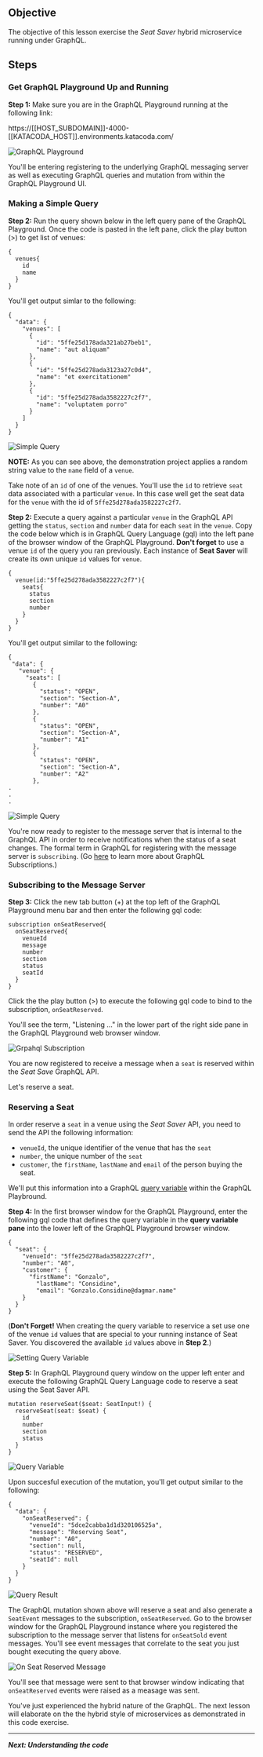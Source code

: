 ## Objective
The objective of this lesson exercise the *Seat Saver* hybrid microservice running under GraphQL.

## Steps

### Get GraphQL Playground Up and Running

**Step 1:** Make sure you are in the GraphQL Playground running at the following link:

https://[[HOST_SUBDOMAIN]]-4000-[[KATACODA_HOST]].environments.katacoda.com/

![GraphQL Playground](mstran-005/assets/seat-saver-01.png)

You'll be entering registering to the underlying GraphQL messaging server as well as executing GraphQL queries and mutation from within the GraphQL Playground UI.

### Making a Simple Query

**Step 2:** Run the query shown below in the left query pane of the GraphQL Playground. Once the code is pasted in the left pane, click the play button (>) to get list of venues:

```
{
  venues{
    id
    name
  }
}

```

You'll get output simlar to the following:

```
{
  "data": {
    "venues": [
      {
        "id": "5ffe25d178ada321ab27beb1",
        "name": "aut aliquam"
      },
      {
        "id": "5ffe25d278ada3123a27c0d4",
        "name": "et exercitationem"
      },
      {
        "id": "5ffe25d278ada3582227c2f7",
        "name": "voluptatem porro"
      }
    ]
  }
}

```

![Simple Query](mstran-005/assets/graphql-query-01.png)

**NOTE:** As you can see above, the demonstration project applies a random string value to the `name` field of a `venue`.

Take note of an `id` of one of the venues. You'll use the `id` to retrieve `seat` data associated with a particular `venue`. In this case well get the seat data for the `venue` with the id of `5ffe25d278ada3582227c2f7`.

**Step 2:** Execute a query against a particular `venue` in the GraphQL API getting the `status`, `section` and `number` data for each `seat` in the `venue`. Copy the code below which is in GraphQL Query Language (gql) into the left pane of the browser window of the GraphQL Playground. **Don't forget** to use a venue `id` of the query you ran previously. Each instance of **Seat Saver** will create its own unique `id` values for `venue`. 


```
{
  venue(id:"5ffe25d278ada3582227c2f7"){
    seats{
      status
      section
      number
    }
  }
}

```

You'll get output similar to the following:

 ```
 {
  "data": {
    "venue": {
      "seats": [
        {
          "status": "OPEN",
          "section": "Section-A",
          "number": "A0"
        },
        {
          "status": "OPEN",
          "section": "Section-A",
          "number": "A1"
        },
        {
          "status": "OPEN",
          "section": "Section-A",
          "number": "A2"
        },
 .
 .
 .       
 
 ```
![Simple Query](mstran-005/assets/graphql-query-02.png)

You're now ready to register to the message server that is internal to the GraphQL API in order to receive notifications when the status of a seat changes. The formal term in GraphQL for registering with the message server is `subscribing`. (Go [here](https://dgraph.io/docs/graphql/subscriptions/) to learn more about GraphQL Subscriptions.)

### Subscribing to the Message Server

**Step 3:** Click the new tab button (+) at the top left of the GraphQL Playground menu bar and then enter the following gql code:

```
subscription onSeatReserved{
  onSeatReserved{
    venueId
    message
    number
    section
    status
    seatId  
  }
}
```
Click the the play button (>) to execute the following gql code to bind to the subscription, `onSeatReserved`.

You'll see the term, "Listening ..." in the lower part of the right side pane in the GraphQL Playground web browser window.

 ![Grpahql Subscription](mstran-005/assets/on-subscription-02.png)

You are now registered to receive a message when a `seat` is reserved within the *Seat Save* GraphQL API.

Let's reserve a seat.


### Reserving a Seat

In order reserve a `seat` in a venue using the *Seat Saver* API, you need to send the API the following information:

* `venueId`, the unique identifier of the venue that has the `seat`
* `number`, the unique number of the `seat`
* `customer`, the `firstName`, `lastName` and `email` of the person buying the seat.

We'll put this information into a GraphQL [query variable](https://blog.apollographql.com/the-anatomy-of-a-graphql-query-6dffa9e9e747) within the GraphQL Playbround.

**Step 4:** In the first browser window for the GraphQL Playground,  enter the following gql code that defines the query variable in the **query variable pane** into the lower left of the GraphQL Playground browser window.

```
{
  "seat": {
    "venueId": "5ffe25d278ada3582227c2f7",
    "number": "A0",
    "customer": {
      "firstName": "Gonzalo",
  		"lastName": "Considine",
  		"email": "Gonzalo.Considine@dagmar.name" 
    }
  }
}

```

(**Don't Forget!** When creating the query variable to reservice a set use one of the venue `id` values that are special to your running instance of Seat Saver. You discovered the available `id` values above in **Step 2**.)

![Setting Query Variable](mstran-005/assets/setting-query-var.png)

**Step 5:** In GraphQL Playground query window on the upper left enter and execute the following GraphQL Query Language code to reserve a seat using the Seat Saver API.

```
mutation reserveSeat($seat: SeatInput!) {
  reserveSeat(seat: $seat) {
    id
    number
    section
    status 
  }
}
```

![Query Variable](mstran-005/assets/query-query-01.png)
 
Upon succesful execution of the mutation, you'll get output similar to the following:
 
```
{
  "data": {
    "onSeatReserved": {
      "venueId": "5dce2cabba1d1d320106525a",
      "message": "Reserving Seat",
      "number": "A0",
      "section": null,
      "status": "RESERVED",
      "seatId": null
    }
  }
}
```
![Query Result](mstran-005/assets/query-result-01.png)

The GraphQL mutation shown above will reserve a seat and also generate a `SeatEvent` messages to the subscription, `onSeatReserved`. Go to the browser window for the GraphQL Playground instance where you registered the subscription to the message server that listens for `onSeatSold` event messages. You'll see event messages that correlate to the seat you just bought executing the query above.

![On Seat Reserved Message](mstran-005/assets/onseatreserved-01.png)

You'll see that message were sent to that browser window indicating that `onSeatReserved` events were raised as a measage was sent.

You've just experienced the hybrid nature of the GraphQL. The next lesson will elaborate on the the hybrid style of microservices as demonstrated in this code exercise.

---

***Next: Understanding the code***